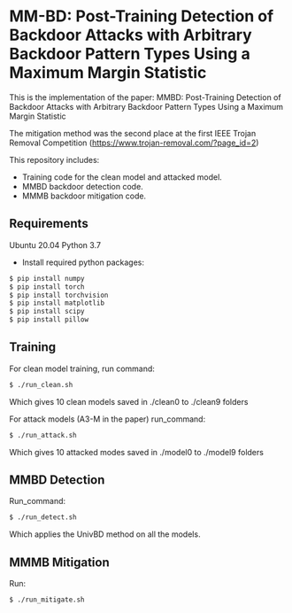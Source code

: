 # MM-BD: Post-Training Detection of Backdoor Attacks with Arbitrary Backdoor Pattern Types Using a Maximum Margin Statistic

This is the implementation of the paper: MMBD: Post-Training Detection of Backdoor Attacks with Arbitrary Backdoor Pattern Types Using a Maximum Margin Statistic

The mitigation method was the second place at the first IEEE Trojan Removal Competition (https://www.trojan-removal.com/?page_id=2)

This repository includes:
- Training code for the clean model and attacked model.
- MMBD backdoor detection code.
- MMMB backdoor mitigation code.



## Requirements
Ubuntu 20.04
Python 3.7
- Install required python packages:
```bash
$ pip install numpy
$ pip install torch
$ pip install torchvision
$ pip install matplotlib
$ pip install scipy
$ pip install pillow
```


## Training
For clean model training,
run command:
```bash
$ ./run_clean.sh
```
Which gives 10 clean models saved in ./clean0 to ./clean9 folders

For attack models (A3-M in the paper)
run_command:
```bash
$ ./run_attack.sh
```

Which gives 10 attacked modes saved in ./model0 to ./model9 folders

## MMBD Detection
Run_command:
```bash
$ ./run_detect.sh
```
Which applies the UnivBD method on all the models. 


## MMMB Mitigation

Run:
```bash
$ ./run_mitigate.sh
```
